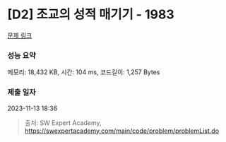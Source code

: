 # [D2] 조교의 성적 매기기 - 1983 

[문제 링크](https://swexpertacademy.com/main/code/problem/problemDetail.do?contestProbId=AV5PwGK6AcIDFAUq) 

### 성능 요약

메모리: 18,432 KB, 시간: 104 ms, 코드길이: 1,257 Bytes

### 제출 일자

2023-11-13 18:36



> 출처: SW Expert Academy, https://swexpertacademy.com/main/code/problem/problemList.do